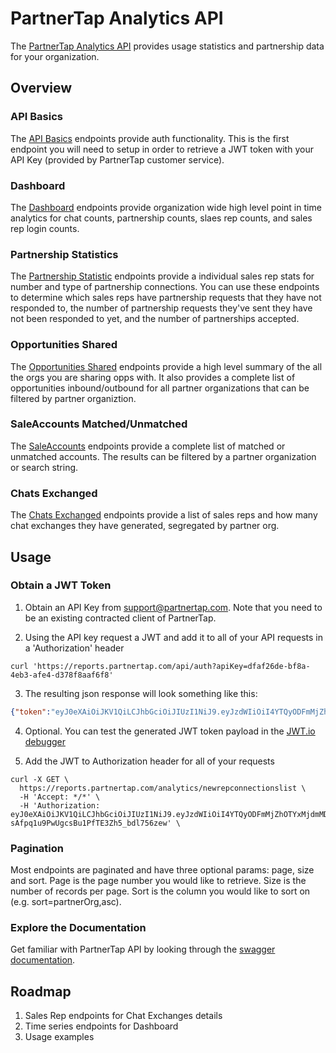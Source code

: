 # PartnerTap Analytics API
The [PartnerTap Analytics API](https://reports.partnertap.com/swagger-ui.html) provides usage statistics and partnership data for your organization.

## Overview

### API Basics
The [API Basics](https://reports.partnertap.com/swagger-ui.html#/*_API_Basics) endpoints provide auth functionality. This is the first endpoint you will need to setup in order to retrieve a JWT token with your API Key (provided by PartnerTap customer service). 

### Dashboard
The [Dashboard](https://reports.partnertap.com/swagger-ui.html#/Dashboard_by_Division) endpoints provide organization wide high level point in time analytics for chat counts, partnership counts, slaes rep counts, and sales rep login counts.

### Partnership Statistics
The [Partnership Statistic](https://reports.partnertap.com/swagger-ui.html#!/Partnerships_Statistics/getNewRepConnectionsUsingGET) endpoints provide a individual sales rep stats for number and type of partnership connections. You can use these endpoints to determine which sales reps have  partnership requests that they have not responded to, the number of partnership requests they've sent they have not been responded to yet, and the number of partnerships accepted. 

### Opportunities Shared
The [Opportunities Shared](https://reports.partnertap.com/swagger-ui.html#/Opportunities_Shared) endpoints provide a high level summary of the all the orgs you are sharing opps with. It also provides a complete list of opportunities inbound/outbound for all partner organizations that can be filtered by partner organiztion.

### SaleAccounts Matched/Unmatched
The [SaleAccounts](https://reports.partnertap.com/swagger-ui.html#/SaleAccounts_Matched/Unmatched) endpoints provide a complete list of matched or unmatched accounts. The results can be filtered by a partner organization or search string.

### Chats Exchanged
The [Chats Exchanged](https://reports.partnertap.com/swagger-ui.html#/Chats_Exchanged) endpoints provide a list of sales reps and how many chat exchanges they have generated, segregated by partner org.

## Usage

### Obtain a JWT Token

1. Obtain an API Key from support@partnertap.com.  Note that you need to be an existing contracted client of PartnerTap.

2. Using the API key request a JWT and add it to all of your API requests in a 'Authorization' header
  ```
  curl 'https://reports.partnertap.com/api/auth?apiKey=dfaf26de-bf8a-4eb3-afe4-d378f8aaf6f8'
  ```
3. The resulting json response will look something like this:
  ```json
  {"token":"eyJ0eXAiOiJKV1QiLCJhbGciOiJIUzI1NiJ9.eyJzdWIiOiI4YTQyODFmMjZhOTYxMjdmMDE2YTk2MTJkYjQwMDAwMCIsImNvbS5wYXJ0bmVydGFwLnBlcm1pc3Npb25zIjoiQURNSU5fVklFV19SRVBPUlRTLEFQSV9BQ0NFU1MiLCJpc3MiOiJQYXJ0bmVyVGFwIiwiZXhwIjoxNTU5OTI4MzIxLCJpYXQiOjE1NTczMzU3MjEsImNvbS5wYXJ0bmVydGFwLmFkbWluLmlkIjoiOGE0MjgxZjI2YThlY2Q5NDAxNmE4ZWNlOWQzZDAwMDIifQ.lCTNoPiLjKWiZMnaHCsPVZF-S6MPN902A0FHIkI3RbY"}
  ```
4. Optional. You can test the generated JWT token payload in the [JWT.io debugger](https://jwt.io/)

5. Add the JWT to Authorization header for all of your requests
```
curl -X GET \
  https://reports.partnertap.com/analytics/newrepconnectionslist \
  -H 'Accept: */*' \
  -H 'Authorization: eyJ0eXAiOiJKV1QiLCJhbGciOiJIUzI1NiJ9.eyJzdWIiOiI4YTQyODFmMjZhOTYxMjdmMDE2YTk2MTJkYjQwMDAwMCIsImNvbS5wYXJ0bmVydGFwLnBlcm1pc3Npb25zIjoiQVBJX0FDQ0VTUyIsImlzcyI6IlBhcnRuZXJUYXAiLCJleHAiOjE1NTk4ODk3NDQsImlhdCI6MTU1NzI5NzE0NCwiY29tLnBhcnRuZXJ0YXAuYWRtaW4uaWQiOiI4YTQyODFmMjZhOGVjZDk0MDE2YThlY2U5ZDNkMDAwMiJ9.6XapFtb-sAfpq1u9PwUgcsBu1PfTE3Zh5_bdl756zew' \
```
### Pagination
Most endpoints are paginated and have three optional params: page, size and sort.  Page is the page number you would like to retrieve. Size is the number of records per page. Sort is the column you would like to sort on (e.g. sort=partnerOrg,asc).

### Explore the Documentation

Get familiar with PartnerTap API by looking through the [swagger documentation](https://reports.partnertap.com/swagger-ui.html).

## Roadmap
1. Sales Rep endpoints for Chat Exchanges details
2. Time series endpoints for Dashboard 
3. Usage examples
